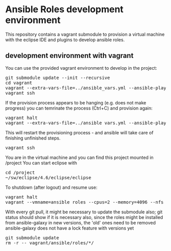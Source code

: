 # Ansible Roles development environment

This repository contains a vagrant submodule to provision a virtual machine with the eclipse IDE and plugins to develop ansible roles.

## development environment with vagrant

You can use the provided vagrant environment to develop in the project:
<pre>
git submodule update --init --recursive
cd vagrant
vagrant --extra-vars-file=../ansible_vars.yml --ansible-playbook=../ansible_site.yml --vmname=ansible_roles --cpus=2 --memory=6144 --nfs up
vagrant ssh
</pre>

If the provision process appears to be hanging (e.g. does not make progress) you can temrinate the process (Ctrl+C) and provision again:
<pre>
vagrant halt
vagrant --extra-vars-file=../ansible_vars.yml --ansible-playbook=../ansible_site.yml --vmname=ansible_roles --cpus=2 --memory=6144 --nfs up --provision
</pre>
This will restart the provisioning process - and ansible will take care of finishing unfinished steps.

<pre>
vagrant ssh
</pre>
You are in the virtual machine and you can find this project mounted in /project
You can start eclipse with
<pre>
cd /project
~/sw/eclipse/4.6/eclipse/eclipse
</pre>

To shutdown (after logout) and resume use:
<pre>
vagrant halt
vagrant --vmname=ansible_roles --cpus=2 --memory=4096 --nfs up
</pre>

With every git pull, it might be necessary to update the submodule also; git status should show if it is necessary
also, since the roles might be installed from ansible-galaxy in new versions, the 'old' ones need to be removed
ansible-galaxy does not have a lock feature with versions yet
<pre>
git submodule update
rm -r -- vagrant/ansible/roles/*/
</pre>
